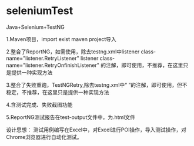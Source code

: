 # seleniumTest
Java+Selenium+TestNG

1.Maven项目，import exist maven project导入

2.整合了ReportNG，如需使用，除去testng.xml中listener class-name="listener.RetryListener"
		listener class-name="listener.RetryOnfinishListener" 
			的注解，即可使用，不推荐，在这里只是提供一种实现方法

3.整合了失败重跑，TestNGRetry,除去testng.xml中“<listener class-name="listener.RetryListener" /> <listener class-name="listener.RetryOnfinishListener" />”的注解，即可使用，但不稳定，不推荐，在这里只是提供一种实现方法

4.含测试完成、失败截图功能

5.ReportNG测试报告在test-output文件中，为.html文件

设计思想：
测试用例编写在Excel中，对Excel进行POI操作，导入测试操作，对Chrome浏览器进行自动化测试。
